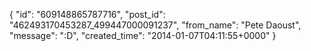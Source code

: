  {
   "id": "609148865787716",
   "post_id": "462493170453287_499447000091237",
   "from_name": "Pete Daoust",
   "message": ":D",
   "created_time": "2014-01-07T04:11:55+0000"
 }
